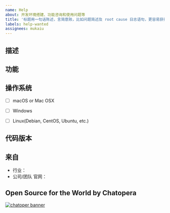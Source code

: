 ```yaml
---
name: Help
about: 开发环境搭建、功能咨询和使用问题等
title: '标题用一句话陈述，言简意赅，比如问题简述及 root cause 日志语句，更容易获得帮助'
labels: help-wanted
assignees: mukaiu
---
```


<!-- Sponsor this project / 开源项目支持方 -->
<!-- Chatopera 云服务：低代码、无代码方式定制智能对话机器人，查看 https://bot.chatopera.com/ -->
<!-- 春松客服：快速获得好用的开源客服系统，查看 https://www.cskefu.com/ -->

## 描述
<!-- 详细描述问题后优先处理解决！ 截图、错误日志等 -->

## 功能
<!-- 针对某功能，需要提供详细描述文档 -->


## 操作系统

- [ ] macOS or Mac OSX
- [ ] Windows
- [ ] Linux(Debian, CentOS, Ubuntu, etc.)


## 代码版本
<!-- Git commit hash (`git rev-parse HEAD`)，进入代码库并执行 -->


## 来自
<!-- 说明公司或行业后优先支持 -->

- 行业：
- 公司/团队 官网：


<!-- 产品使用说明书 -->
<!-- https://docs.chatopera.com/ -->

<!-- 快速掌握春松客服功能及二次开发 -->
<!-- 春松客服大讲堂：https://ke.qq.com/course/464050 -->

<!-- 非产品缺陷请联系商务获得支持 -->
<!-- 定制化开发, 培训，咨询等: https://www.chatopera.com/mail.html -->

## Open Source for the World by Chatopera 

[![chatoper banner][co-banner-image]][co-url]

[co-banner-image]: https://user-images.githubusercontent.com/3538629/42383104-da925942-8168-11e8-8195-868d5fcec170.png
[co-url]: https://www.chatopera.com
